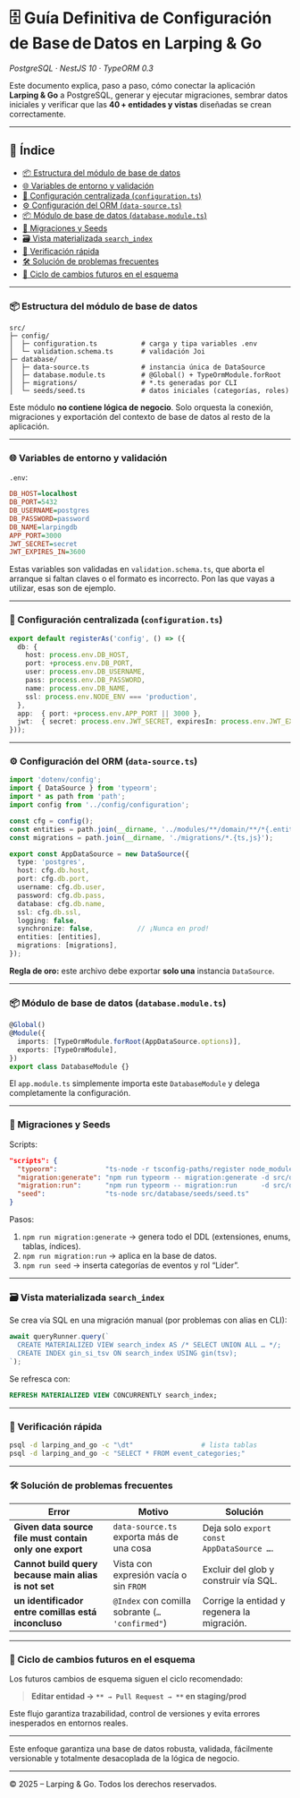 # 🗄️ Guía Definitiva de Configuración de Base de Datos en Larping & Go

*PostgreSQL · NestJS 10 · TypeORM 0.3*

Este documento explica, paso a paso, cómo conectar la aplicación **Larping & Go** a PostgreSQL, generar y ejecutar migraciones, sembrar datos iniciales y verificar que las **40 + entidades y vistas** diseñadas se crean correctamente.

---

## 📑 Índice

* [📦 Estructura del módulo de base de datos](#-estructura-del-módulo-de-base-de-datos)
* [🌐 Variables de entorno y validación](#-variables-de-entorno-y-validación)
* [🧩 Configuración centralizada (`configuration.ts`)](#-configuración-centralizada-configurationts)
* [⚙️ Configuración del ORM (`data-source.ts`)](#-configuración-del-orm-data-sourcets)
* [📦 Módulo de base de datos (`database.module.ts`)](#📦-módulo-de-base-de-datos-databasemodulets)
* [🧪 Migraciones y Seeds](#-migraciones-y-seeds)
* [🗃️ Vista materializada `search_index`](#-vista-materializada-search_index)
* [🔎 Verificación rápida](#-verificación-rápida)
* [🛠️ Solución de problemas frecuentes](#-solución-de-problemas-frecuentes)
* [🔄 Ciclo de cambios futuros en el esquema](#-ciclo-de-cambios-futuros-en-el-esquema)

---

### 📦 Estructura del módulo de base de datos

```
src/
├─ config/
│  ├─ configuration.ts           # carga y tipa variables .env
│  └─ validation.schema.ts       # validación Joi
├─ database/
│  ├─ data-source.ts             # instancia única de DataSource
│  ├─ database.module.ts         # @Global() + TypeOrmModule.forRoot
│  ├─ migrations/                # *.ts generadas por CLI
│  └─ seeds/seed.ts              # datos iniciales (categorías, roles)
```

Este módulo **no contiene lógica de negocio**. Solo orquesta la conexión, migraciones y exportación del contexto de base de datos al resto de la aplicación.

---

### 🌐 Variables de entorno y validación

`.env`:

```ini
DB_HOST=localhost
DB_PORT=5432
DB_USERNAME=postgres
DB_PASSWORD=password
DB_NAME=larpingdb
APP_PORT=3000
JWT_SECRET=secret
JWT_EXPIRES_IN=3600
```

Estas variables son validadas en `validation.schema.ts`, que aborta el arranque si faltan claves o el formato es incorrecto. Pon las que vayas a utilizar, esas son de ejemplo.

---

### 🧩 Configuración centralizada (`configuration.ts`)

```ts
export default registerAs('config', () => ({
  db: {
    host: process.env.DB_HOST,
    port: +process.env.DB_PORT,
    user: process.env.DB_USERNAME,
    pass: process.env.DB_PASSWORD,
    name: process.env.DB_NAME,
    ssl: process.env.NODE_ENV === 'production',
  },
  app:  { port: +process.env.APP_PORT || 3000 },
  jwt:  { secret: process.env.JWT_SECRET, expiresIn: process.env.JWT_EXPIRES_IN },
}));
```

---

### ⚙️ Configuración del ORM (`data-source.ts`)

```ts
import 'dotenv/config';
import { DataSource } from 'typeorm';
import * as path from 'path';
import config from '../config/configuration';

const cfg = config();
const entities = path.join(__dirname, '../modules/**/domain/**/*{.entity,.view}.{ts,js}');
const migrations = path.join(__dirname, './migrations/*.{ts,js}');

export const AppDataSource = new DataSource({
  type: 'postgres',
  host: cfg.db.host,
  port: cfg.db.port,
  username: cfg.db.user,
  password: cfg.db.pass,
  database: cfg.db.name,
  ssl: cfg.db.ssl,
  logging: false,
  synchronize: false,           // ¡Nunca en prod!
  entities: [entities],
  migrations: [migrations],
});
```

**Regla de oro:** este archivo debe exportar **solo una** instancia `DataSource`.

---

### 📦 Módulo de base de datos (`database.module.ts`)

```ts
@Global()
@Module({
  imports: [TypeOrmModule.forRoot(AppDataSource.options)],
  exports: [TypeOrmModule],
})
export class DatabaseModule {}
```

El `app.module.ts` simplemente importa este `DatabaseModule` y delega completamente la configuración.

---

### 🧪 Migraciones y Seeds

Scripts:

```json
"scripts": {
  "typeorm":            "ts-node -r tsconfig-paths/register node_modules/typeorm/cli",
  "migration:generate": "npm run typeorm -- migration:generate -d src/database/data-source.ts src/database/migrations/InitSchema",
  "migration:run":      "npm run typeorm -- migration:run      -d src/database/data-source.ts",
  "seed":               "ts-node src/database/seeds/seed.ts"
}
```

Pasos:

1. `npm run migration:generate` → genera todo el DDL (extensiones, enums, tablas, índices).
2. `npm run migration:run` → aplica en la base de datos.
3. `npm run seed` → inserta categorías de eventos y rol “Líder”.

---

### 🗃️ Vista materializada `search_index`

Se crea vía SQL en una migración manual (por problemas con alias en CLI):

```ts
await queryRunner.query(`
  CREATE MATERIALIZED VIEW search_index AS /* SELECT UNION ALL … */;
  CREATE INDEX gin_si_tsv ON search_index USING gin(tsv);
`);
```

Se refresca con:

```sql
REFRESH MATERIALIZED VIEW CONCURRENTLY search_index;
```

---

### 🔎 Verificación rápida

```bash
psql -d larping_and_go -c "\dt"                 # lista tablas
psql -d larping_and_go -c "SELECT * FROM event_categories;"
```

---

### 🛠️ Solución de problemas frecuentes

| Error                                                   | Motivo                                          | Solución                                    |
| ------------------------------------------------------- | ----------------------------------------------- | ------------------------------------------- |
| **Given data source file must contain only one export** | `data-source.ts` exporta más de una cosa        | Deja solo `export const AppDataSource …`.   |
| **Cannot build query because main alias is not set**    | Vista con expresión vacía o sin `FROM`          | Excluir del glob y construir vía SQL.       |
| **un identificador entre comillas está inconcluso**     | `@Index` con comilla sobrante (`… 'confirmed"`) | Corrige la entidad y regenera la migración. |

---

### 🔄 Ciclo de cambios futuros en el esquema

Los futuros cambios de esquema siguen el ciclo recomendado:

> **Editar entidad → **`** → Pull Request → **`** en staging/prod**

Este flujo garantiza trazabilidad, control de versiones y evita errores inesperados en entornos reales.

---

Este enfoque garantiza una base de datos robusta, validada, fácilmente versionable y totalmente desacoplada de la lógica de negocio.


---

© 2025 – Larping & Go. Todos los derechos reservados.
